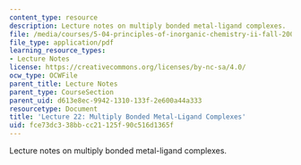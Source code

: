 ```yaml
---
content_type: resource
description: Lecture notes on multiply bonded metal-ligand complexes.
file: /media/courses/5-04-principles-of-inorganic-chemistry-ii-fall-2008/fce73dc338bbcc21125f90c516d1365f_lecture_22.pdf
file_type: application/pdf
learning_resource_types:
- Lecture Notes
license: https://creativecommons.org/licenses/by-nc-sa/4.0/
ocw_type: OCWFile
parent_title: Lecture Notes
parent_type: CourseSection
parent_uid: d613e8ec-9942-1310-133f-2e600a44a333
resourcetype: Document
title: 'Lecture 22: Multiply Bonded Metal-Ligand Complexes'
uid: fce73dc3-38bb-cc21-125f-90c516d1365f
---
```

Lecture notes on multiply bonded metal-ligand complexes.